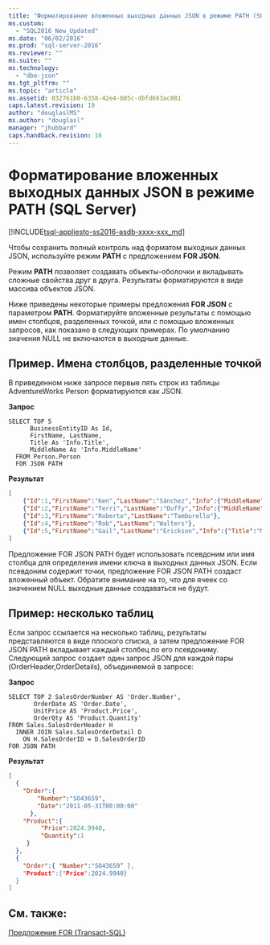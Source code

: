 ```yaml
---
title: "Форматирование вложенных выходных данных JSON в режиме PATH (SQL Server) | Microsoft Docs"
ms.custom: 
  - "SQL2016_New_Updated"
ms.date: "06/02/2016"
ms.prod: "sql-server-2016"
ms.reviewer: ""
ms.suite: ""
ms.technology: 
  - "dbe-json"
ms.tgt_pltfrm: ""
ms.topic: "article"
ms.assetid: 032761b0-6358-42e4-b05c-dbfd663ac881
caps.latest.revision: 19
author: "douglaslMS"
ms.author: "douglasl"
manager: "jhubbard"
caps.handback.revision: 16
---
```

# Форматирование вложенных выходных данных JSON в режиме PATH (SQL Server)
[!INCLUDE[tsql-appliesto-ss2016-asdb-xxxx-xxx_md](../../includes/tsql-appliesto-ss2016-asdb-xxxx-xxx-md.md)]

  Чтобы сохранить полный контроль над форматом выходных данных JSON, используйте режим **PATH** с предложением **FOR JSON**.  
  
 Режим **PATH** позволяет создавать объекты-оболочки и вкладывать сложные свойства друг в друга. Результаты форматируются в виде массива объектов JSON.  
  
 Ниже приведены некоторые примеры предложения **FOR JSON** с параметром **PATH**. Форматируйте вложенные результаты с помощью имен столбцов, разделенных точкой, или с помощью вложенных запросов, как показано в следующих примерах. По умолчанию значения NULL не включаются в выходные данные.  
  
## Пример. Имена столбцов, разделенные точкой  
 В приведенном ниже запросе первые пять строк из таблицы AdventureWorks Person форматируются как JSON.  
  
 **Запрос**  
  
```tsql  
SELECT TOP 5   
      BusinessEntityID As Id,  
      FirstName, LastName,  
      Title As 'Info.Title',  
      MiddleName As 'Info.MiddleName'  
  FROM Person.Person  
  FOR JSON PATH  
```  
  
 **Результат**  
  
```json  
[  
    {"Id":1,"FirstName":"Ken","LastName":"Sánchez","Info":{"MiddleName":"J"}},  
    {"Id":2,"FirstName":"Terri","LastName":"Duffy","Info":{"MiddleName":"Lee"}},  
    {"Id":3,"FirstName":"Roberto","LastName":"Tamburello"},  
    {"Id":4,"FirstName":"Rob","LastName":"Walters"},  
    {"Id":5,"FirstName":"Gail","LastName":"Erickson","Info":{"Title":"Ms.","MiddleName":"A"}}  
]  
```  
  
 Предложение FOR JSON PATH будет использовать псевдоним или имя столбца для определения имени ключа в выходных данных JSON. Если псевдоним содержит точки, предложение FOR JSON PATH создаст вложенный объект. Обратите внимание на то, что для ячеек со значением NULL выходные данные создаваться не будут.  
  
## Пример: несколько таблиц  
 Если запрос ссылается на несколько таблиц, результаты представляются в виде плоского списка, а затем предложение FOR JSON PATH вкладывает каждый столбец по его псевдониму. Следующий запрос создает один запрос JSON для каждой пары (OrderHeader,OrderDetails), объединяемой в запросе:  
  
 **Запрос**  
  
```tsql  
SELECT TOP 2 SalesOrderNumber AS 'Order.Number',  
       OrderDate AS 'Order.Date',  
       UnitPrice AS 'Product.Price',  
       OrderQty AS 'Product.Quantity'  
FROM Sales.SalesOrderHeader H  
  INNER JOIN Sales.SalesOrderDetail D  
    ON H.SalesOrderID = D.SalesOrderID  
FOR JSON PATH  
```  
  
 **Результат**  
  
```json  
[  
  {  
    "Order":{  
        "Number":"SO43659",  
        "Date":"2011-05-31T00:00:00"  
      },  
    "Product":{  
         "Price":2024.9940,  
         "Quantity":1  
     }  
  },  
  {  
    "Order":{ "Number":"SO43659“ },  
    "Product":{"Price":2024.9940}  
  }  
]  
```  
  
## См. также:  
 [Предложение FOR (Transact-SQL)](../Topic/FOR%20Clause%20\(Transact-SQL\).md)  
  
  